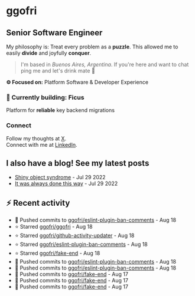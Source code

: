 # ggofri

## Senior Software Engineer

My philosophy is: Treat every problem as a **puzzle**. This allowed me to easily **divide** and joyfully **conquer**.

> I'm based in _Buenos Aires, Argentina_. If you're here and want to chat ping me and let's drink mate 🧉

**⚙️ Focused on:** Platform Software & Developer Experience

### 🧱 Currently building: Ficus

Platform for **reliable** key backend migrations

### Connect

Follow my thoughts at [X](https://x.com/ggofri).  
Connect with me at [LinkedIn](https://linkedin.com/in/ggofri).

## I also have a blog! See my latest posts
<!--START_SECTION:blog_posts-->
- [Shiny object syndrome](https://ggofri.vercel.app/blog/shiny-object) - Jul 29 2022
- [It was always done this way](https://ggofri.vercel.app/blog/always-done-this-way) - Jul 29 2022
<!--END_SECTION:blog_posts-->

## :zap: Recent activity
<!--START_SECTION:activity-->
- 🚀 Pushed commits to [ggofri/eslint-plugin-ban-comments](https://github.com/ggofri/eslint-plugin-ban-comments) - Aug 18
- ⭐ Starred [ggofri/ggofri](https://github.com/ggofri/ggofri) - Aug 18
- ⭐ Starred [ggofri/github-activity-updater](https://github.com/ggofri/github-activity-updater) - Aug 18
- ⭐ Starred [ggofri/eslint-plugin-ban-comments](https://github.com/ggofri/eslint-plugin-ban-comments) - Aug 18
- ⭐ Starred [ggofri/fake-end](https://github.com/ggofri/fake-end) - Aug 18
- 🚀 Pushed commits to [ggofri/eslint-plugin-ban-comments](https://github.com/ggofri/eslint-plugin-ban-comments) - Aug 18
- 🚀 Pushed commits to [ggofri/eslint-plugin-ban-comments](https://github.com/ggofri/eslint-plugin-ban-comments) - Aug 18
- 🚀 Pushed commits to [ggofri/fake-end](https://github.com/ggofri/fake-end) - Aug 17
- 🚀 Pushed commits to [ggofri/fake-end](https://github.com/ggofri/fake-end) - Aug 17
- 🚀 Pushed commits to [ggofri/fake-end](https://github.com/ggofri/fake-end) - Aug 17
<!--END_SECTION:activity-->
